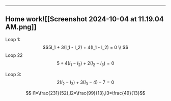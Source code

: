 ___

## Home work![[Screenshot 2024-10-04 at 11.19.04 AM.png]]
Loop 1:
$$5I_1 + 3(I_1 - I_2) + 4(I_1 - I_2) = 0 \\
$$
Loop 22
$$5 + 4(I_1 - I_2) + 2(I_2 - I_3) = 0 $$

Loop 3:
$$2(I_2 - I_3) + 3(I_3 - 4) - 7 = 0
$$

$$
I1​=\frac{231}{52}​,I2​=\frac{99}{13}​,I3​=\frac{49}{13}​
$$




